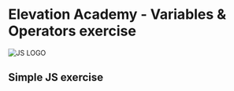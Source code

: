 # Elevation Academy - Variables & Operators exercise

![JS LOGO](https://res.cloudinary.com/chikoom/image/upload/v1592417295/GitHub%20READMEs/js_apowps.jpg)
  &nbsp;
  &nbsp;
  ## Simple JS exercise


